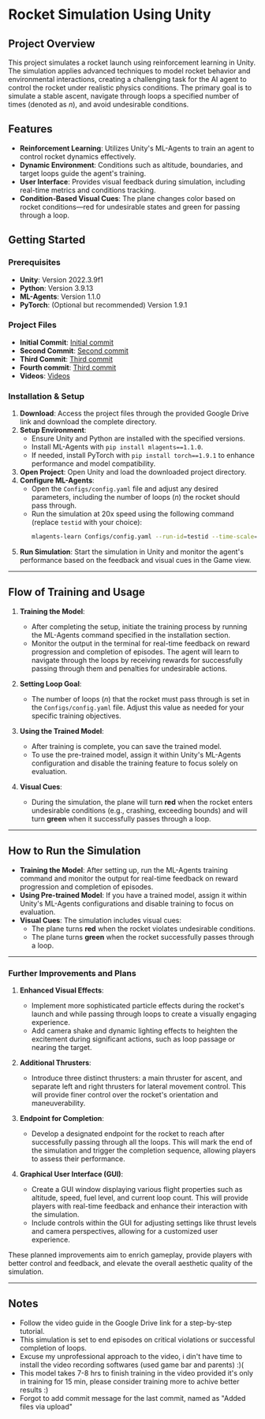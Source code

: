 # Rocket Simulation Using Unity

## Project Overview
This project simulates a rocket launch using reinforcement learning in Unity. The simulation applies advanced techniques to model rocket behavior and environmental interactions, creating a challenging task for the AI agent to control the rocket under realistic physics conditions. The primary goal is to simulate a stable ascent, navigate through loops a specified number of times (denoted as *n*), and avoid undesirable conditions.

## Features
- **Reinforcement Learning**: Utilizes Unity's ML-Agents to train an agent to control rocket dynamics effectively.
- **Dynamic Environment**: Conditions such as altitude, boundaries, and target loops guide the agent's training.
- **User Interface**: Provides visual feedback during simulation, including real-time metrics and conditions tracking.
- **Condition-Based Visual Cues**: The plane changes color based on rocket conditions—red for undesirable states and green for passing through a loop.

## Getting Started

### Prerequisites
- **Unity**: Version 2022.3.9f1
- **Python**: Version 3.9.13
- **ML-Agents**: Version 1.1.0
- **PyTorch**: (Optional but recommended) Version 1.9.1

### Project Files
- **Initial Commit**: [Initial commit](https://drive.google.com/drive/folders/15iTQurSdcJn8OeoL7bpSKCDWmAgPxFFS?usp=sharing)
- **Second Commit**: [Second commit](https://drive.google.com/drive/folders/16aFZkkReiwz5arkJLj06_aTd20dL3fkq?usp=sharing)
- **Third Commit**: [Third commit](https://drive.google.com/drive/folders/1MzVgCjg5PtfUeL6o56_2-BZyHeFJLXb1?usp=sharing)
- **Fourth commit**: [Third commit](https://drive.google.com/drive/folders/11tyr07dGI5nbntAEENcbd22ZN-xwyMBR?usp=sharing)
- **Videos**: [Videos](https://drive.google.com/drive/folders/1UevUKedPkf7aEL38sx2xL2197VPKoRac?usp=sharing)

### Installation & Setup
1. **Download**: Access the project files through the provided Google Drive link and download the complete directory.
2. **Setup Environment**:
    - Ensure Unity and Python are installed with the specified versions.
    - Install ML-Agents with `pip install mlagents==1.1.0`.
    - If needed, install PyTorch with `pip install torch==1.9.1` to enhance performance and model compatibility.
3. **Open Project**: Open Unity and load the downloaded project directory.
4. **Configure ML-Agents**:
    - Open the `Configs/config.yaml` file and adjust any desired parameters, including the number of loops (*n*) the rocket should pass through.
    - Run the simulation at 20x speed using the following command (replace `testid` with your choice):
      ```bash
      mlagents-learn Configs/config.yaml --run-id=testid --time-scale=20
      ```
5. **Run Simulation**: Start the simulation in Unity and monitor the agent's performance based on the feedback and visual cues in the Game view.

---

## Flow of Training and Usage
1. **Training the Model**:
   - After completing the setup, initiate the training process by running the ML-Agents command specified in the installation section.
   - Monitor the output in the terminal for real-time feedback on reward progression and completion of episodes. The agent will learn to navigate through the loops by receiving rewards for successfully passing through them and penalties for undesirable actions.

2. **Setting Loop Goal**:
   - The number of loops (*n*) that the rocket must pass through is set in the `Configs/config.yaml` file. Adjust this value as needed for your specific training objectives.

3. **Using the Trained Model**:
   - After training is complete, you can save the trained model.
   - To use the pre-trained model, assign it within Unity's ML-Agents configuration and disable the training feature to focus solely on evaluation.

4. **Visual Cues**:
   - During the simulation, the plane will turn **red** when the rocket enters undesirable conditions (e.g., crashing, exceeding bounds) and will turn **green** when it successfully passes through a loop.

---

## How to Run the Simulation
- **Training the Model**: After setting up, run the ML-Agents training command and monitor the output for real-time feedback on reward progression and completion of episodes.
- **Using Pre-trained Model**: If you have a trained model, assign it within Unity's ML-Agents configurations and disable training to focus on evaluation.
- **Visual Cues**: The simulation includes visual cues:
  - The plane turns **red** when the rocket violates undesirable conditions.
  - The plane turns **green** when the rocket successfully passes through a loop.

---

### Further Improvements and Plans

1. **Enhanced Visual Effects**: 
   - Implement more sophisticated particle effects during the rocket's launch and while passing through loops to create a visually engaging experience.
   - Add camera shake and dynamic lighting effects to heighten the excitement during significant actions, such as loop passage or nearing the target.

2. **Additional Thrusters**:
   - Introduce three distinct thrusters: a main thruster for ascent, and separate left and right thrusters for lateral movement control. This will provide finer control over the rocket's orientation and maneuverability.

3. **Endpoint for Completion**:
   - Develop a designated endpoint for the rocket to reach after successfully passing through all the loops. This will mark the end of the simulation and trigger the completion sequence, allowing players to assess their performance.

4. **Graphical User Interface (GUI)**:
   - Create a GUI window displaying various flight properties such as altitude, speed, fuel level, and current loop count. This will provide players with real-time feedback and enhance their interaction with the simulation.
   - Include controls within the GUI for adjusting settings like thrust levels and camera perspectives, allowing for a customized user experience.

These planned improvements aim to enrich gameplay, provide players with better control and feedback, and elevate the overall aesthetic quality of the simulation.

--- 

## Notes
- Follow the video guide in the Google Drive link for a step-by-step tutorial.
- This simulation is set to end episodes on critical violations or successful completion of loops.
- Excuse my unprofessional approach to the video, i din't have time to install the video recording softwares (used game bar and parents) :)(
- This model takes 7-8 hrs to finish training in the video provided it's only in training for 15 min, please consider training more to achive better results :)
- Forgot to add commit message for the last commit, named as "Added files via upload"
